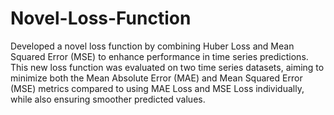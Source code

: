 # Novel-Loss-Function
Developed a novel loss function by combining Huber Loss and Mean Squared Error (MSE) to enhance performance in time series predictions. This new loss function was evaluated on two time series datasets, aiming to minimize both the Mean Absolute Error (MAE) and Mean Squared Error (MSE) metrics compared to using MAE Loss and MSE Loss individually, while also ensuring smoother predicted values.